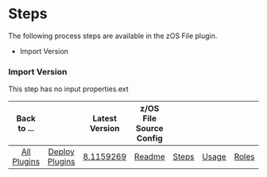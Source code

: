 # Steps

The following process steps are available in the zOS File plugin.

* Import Version

### Import Version
This step has no input properties.ext



|          Back to ...          |                                |                                                                                 Latest Version                                                                                  | z/OS File Source Config |                   |                   |                   |                           |
|:-----------------------------:|:------------------------------:|:-------------------------------------------------------------------------------------------------------------------------------------------------------------------------------:|:----------------------------------------:|:-----------------:|:-----------------:|:-----------------:|:-------------------------:|
| [All Plugins](../../index.md) | [Deploy Plugins](../README.md) | [8.1159269](https://raw.githubusercontent.com/UrbanCode/IBM-UCD-PLUGINS/main/files/zos-multi-generate-artifact-info/ucd-plugins-zos-multi-generate-artifact-info-9.1176022.zip) |           [ Readme](README.md)            | [Steps](steps.md) | [Usage](usage.md) |[ Roles](roles.md) |[Downloads](downloads.md) |